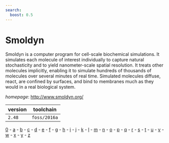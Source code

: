 ```yaml
---
search:
  boost: 0.5
---
```

# Smoldyn

Smoldyn is a computer program for cell-scale biochemical simulations. It simulates each molecule of  interest individually to capture natural stochasticity and to yield nanometer-scale spatial resolution. It treats  other molecules implicitly, enabling it to simulate hundreds of thousands of molecules over several minutes of real  time. Simulated molecules diffuse, react, are confined by surfaces, and bind to membranes much as they would in a real  biological system.

*homepage*: <http://www.smoldyn.org/>

version | toolchain
--------|----------
``2.48`` | ``foss/2016a``

[0](../0/index.md) - [a](../a/index.md) - [b](../b/index.md) - [c](../c/index.md) - [d](../d/index.md) - [e](../e/index.md) - [f](../f/index.md) - [g](../g/index.md) - [h](../h/index.md) - [i](../i/index.md) - [j](../j/index.md) - [k](../k/index.md) - [l](../l/index.md) - [m](../m/index.md) - [n](../n/index.md) - [o](../o/index.md) - [p](../p/index.md) - [q](../q/index.md) - [r](../r/index.md) - [s](../s/index.md) - [t](../t/index.md) - [u](../u/index.md) - [v](../v/index.md) - [w](../w/index.md) - [x](../x/index.md) - [y](../y/index.md) - [z](../z/index.md)

